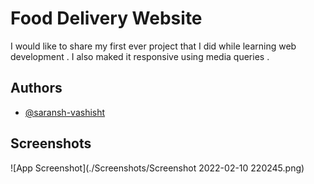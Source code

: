
#   Food Delivery Website

I would like to share my first ever project that I did while learning web development . 
I also maked it responsive using media queries .


## Authors

- [@saransh-vashisht](https://github.com/saransh-vashisht)


## Screenshots

![App Screenshot](./Screenshots/Screenshot 2022-02-10 220245.png)

